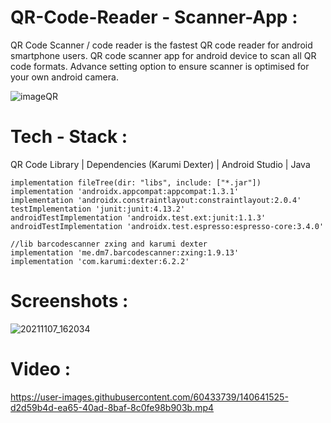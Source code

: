 # QR-Code-Reader - Scanner-App :
QR Code Scanner / code reader is the fastest QR code reader for android smartphone users. QR code scanner app for android device to scan all QR code formats. Advance setting option to ensure scanner is optimised for your own android camera.

![imageQR](https://user-images.githubusercontent.com/60433739/140641444-546320e9-ef8d-4a37-b57d-a34725b5fc18.jpg)


# Tech - Stack :
QR Code Library | Dependencies (Karumi Dexter) | Android Studio | Java

    implementation fileTree(dir: "libs", include: ["*.jar"])
    implementation 'androidx.appcompat:appcompat:1.3.1'
    implementation 'androidx.constraintlayout:constraintlayout:2.0.4'
    testImplementation 'junit:junit:4.13.2'
    androidTestImplementation 'androidx.test.ext:junit:1.1.3'
    androidTestImplementation 'androidx.test.espresso:espresso-core:3.4.0'

    //lib barcodescanner zxing and karumi dexter
    implementation 'me.dm7.barcodescanner:zxing:1.9.13'
    implementation 'com.karumi:dexter:6.2.2'

# Screenshots :

![20211107_162034](https://user-images.githubusercontent.com/60433739/140641996-179cee19-8a3b-4020-bd48-55aacbb7ab88.jpg)

# Video :

https://user-images.githubusercontent.com/60433739/140641525-d2d59b4d-ea65-40ad-8baf-8c0fe98b903b.mp4
